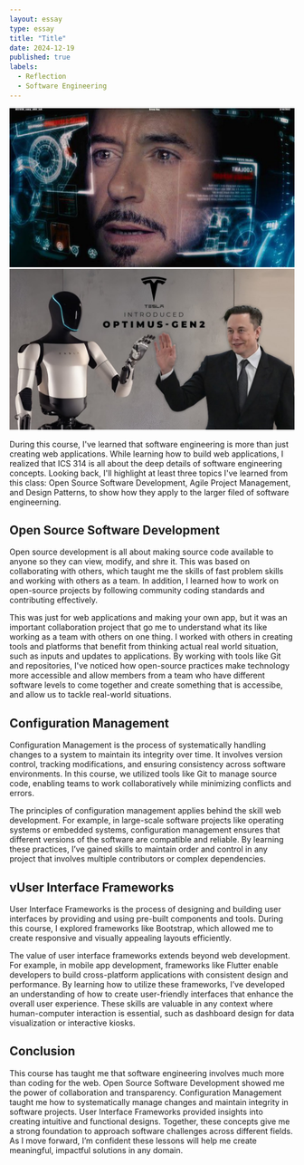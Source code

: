 ```yaml
---
layout: essay
type: essay
title: "Title"
date: 2024-12-19
published: true
labels:
  - Reflection
  - Software Engineering   
---
```


<img width="600px" class="rounded float-start pe-4" src="../img/aiJarvis.jpeg">
<img width="650px" class="rounded float-start pe-4" src="../img/elonMusk.jpeg">

During this course, I've learned that software engineering is more than just creating web applications. While learning how to build web applications, I realized that ICS 314 is all about the deep details of software engineering concepts. Looking back, I'll highlight at least three topics I've learned from this class: Open Source Software Development, Agile Project Management, and Design Patterns, to show how they apply to the larger filed of software engineerning. 

## Open Source Software Development 
Open source development is all about making source code available to anyone so they can view, modify, and shre it. This was based on collaborating with others, which taught me the skills of fast problem skills and working with others as a team. In addition, I learned how to work on open-source projects by following community coding standards and contributing effectively.

This was just for web applications and making your own app, but it was an important collaboration project that go me to understand what its like working as a team with others on one thing. I worked with others in creating tools and platforms that benefit from thinking actual real world situation, such as inputs and updates to applications. By working with tools like Git and repositories, I've noticed how open-source practices make technology more accessible and allow members from a team who have different software levels to come together and create something that is accessibe, and allow us to tackle real-world situations. 

## Configuration Management  
Configuration Management is the process of systematically handling changes to a system to maintain its integrity over time. It involves version control, tracking modifications, and ensuring consistency across software environments. In this course, we utilized tools like Git to manage source code, enabling teams to work collaboratively while minimizing conflicts and errors.

The principles of configuration management applies behind the skill web development. For example, in large-scale software projects like operating systems or embedded systems, configuration management ensures that different versions of the software are compatible and reliable. By learning these practices, I’ve gained skills to maintain order and control in any project that involves multiple contributors or complex dependencies.

## vUser Interface Frameworks
User Interface Frameworks is the process of designing and building user interfaces by providing and using pre-built components and tools. During this course, I explored frameworks like Bootstrap, which allowed me to create responsive and visually appealing layouts efficiently.

The value of user interface frameworks extends beyond web development. For example, in mobile app development, frameworks like Flutter enable developers to build cross-platform applications with consistent design and performance. By learning how to utilize these frameworks, I’ve developed an understanding of how to create user-friendly interfaces that enhance the overall user experience. These skills are valuable in any context where human-computer interaction is essential, such as dashboard design for data visualization or interactive kiosks.

## Conclusion

This course has taught me that software engineering involves much more than coding for the web. Open Source Software Development showed me the power of collaboration and transparency. Configuration Management taught me how to systematically manage changes and maintain integrity in software projects. User Interface Frameworks provided insights into creating intuitive and functional designs. Together, these concepts give me a strong foundation to approach software challenges across different fields. As I move forward, I’m confident these lessons will help me create meaningful, impactful solutions in any domain.

